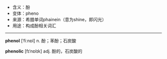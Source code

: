 - <span class="definition">含义：酚</span>
- <span class="definition">变体：pheno</span>
- <span class="definition">来源：希腊单词phainein（意为shine，即闪光）</span>
- <span class="definition">用途：构成酚相关词汇</span>

---

<span class="vocabulary">**phenol**</span> [ˈfiːnɒl] n. 酚；苯酚；石炭酸

<span class="vocabulary">**phenolic**</span> [fɪˈnɒlɪk] adj. 酚的，石炭酸的
